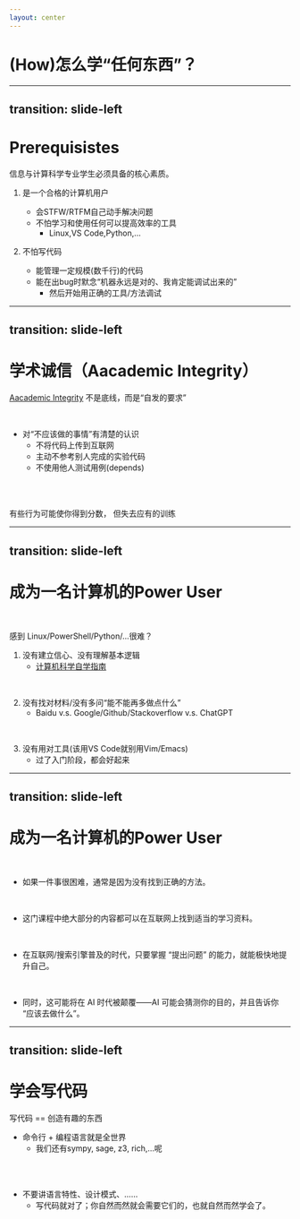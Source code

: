 ```yaml
---
layout: center
---
```


# (How)怎么学“任何东西”？

---
transition: slide-left
---

# Prerequisistes

信息与计算科学专业学生必须具备的核心素质。

1. 是一个合格的计算机用户
    * 会STFW/RTFM自己动手解决问题
    * 不怕学习和使用任何可以提高效率的工具
        * Linux,VS Code,Python,...

2. 不怕写代码
    * 能管理一定规模(数千行)的代码
    * 能在出bug时默念“机器永远是对的、我肯定能调试出来的”
        * 然后开始用正确的工具/方法调试

---
transition: slide-left
---

# 学术诚信（Aacademic Integrity）

[Aacademic Integrity](https://integrity.mit.edu/) 不是底线，而是“自发的要求”

<br/>

* 对“不应该做的事情”有清楚的认识
    * <span class="color-rose-600 font-bold">不将代码上传到互联网</span>
    * <span class="color-rose-600 font-bold">主动不参考别人完成的实验代码</span>
    * <span class="color-rose-600 font-bold">不使用他人测试用例(depends)</span>

<br/>
<br/>

有些行为可能使你<span class="color-rose-600 font-bold">得到分数</span>， 但<span class="color-rose-600 font-bold">失去应有的训练</span>

---
transition: slide-left
---

# 成为一名计算机的Power User

<br/>

感到 Linux/PowerShell/Python/...很难？

1. 没有建立信心、没有理解基本逻辑
    * [计算机科学自学指南](https://suepaper.github.io/math201/docs/notes/cs%E2%80%94roadmap)

<br/>

2. 没有找对材料/没有多问“能不能再多做点什么”
    * Baidu v.s. Google/Github/Stackoverflow v.s. ChatGPT

<br/>

3. 没有用对工具(该用VS Code就别用Vim/Emacs)
    * 过了入门阶段，都会好起来

---
transition: slide-left
---

# 成为一名计算机的Power User

<br/>

* 如果一件事很困难，通常是因为没有找到正确的方法。

<br/>

* 这门课程中绝大部分的内容都可以在互联网上找到适当的学习资料。

<br/>

* 在互联网/搜索引擎普及的时代，只要掌握 “提出问题” 的能力，就能极快地提升自己。

<br/>

* 同时，这可能将在 AI 时代被颠覆——AI 可能会猜测你的目的，并且告诉你 “应该去做什么”。

---
transition: slide-left
---

# 学会写代码

写代码 == 创造有趣的东西

* 命令行 + 编程语言就是全世界
    * 我们还有sympy, sage, z3, rich,...呢

<br/>
<br/>

* 不要讲语言特性、设计模式、......
    * 写代码就对了；你自然而然就会需要它们的，也就自然而然学会了。